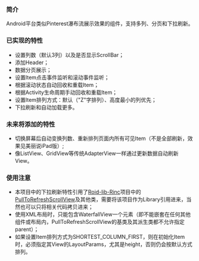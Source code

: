 ### 简介
Android平台类似Pinterest瀑布流展示效果的组件，支持多列、分页和下拉刷新。

### 已实现的特性
* 设置列数（默认3列）以及是否显示ScrollBar；
* 添加Header；
* 数据分页展示；
* 设置Item点击事件监听和滚动事件监听；
* 根据滚动状态自动回收和重载Item；
* 根据Activity生命周期手动回收和重载Item；
* 设置Item排列方式：默认（"Z"字排列）、高度最小的列优先；
* 下拉刷新和自动加载更多。

### 未来将添加的特性
* 切换屏幕后自动变换列数、重新排列页面内所有可见Item（不是全部刷新，效果见美丽说iPad版）;
* 像ListView、GridView等传统AdapterView一样通过更新数据自动刷新View。

### 使用注意
* 本项目中的下拉刷新特性引用了[Roid-lib-Rinc](https://github.com/RincLiu/roid-lib-rinc)项目中的[PullToRefreshScrollView](https://github.com/RincLiu/roid-lib-rinc/blob/master/src/com/rincliu/library/widget/view/pulltorefresh/PullToRefreshScrollView.java)及其他类，需要将该项目作为Library引用进来，当然也可以只将相关代码拷贝进来；
* 使用XML布局时，只能包含WaterfallView一个元素（即不能嵌套在任何其他组件或布局内，PullToRefreshScrollView的基类及其派生类都不允许指定parent）；
* 如果设置Item排列方式为SHORTEST_COLUMN_FIRST，则在初始化Item时，必须指定其View的LayoutParams，尤其是height，否则仍会按默认方式排列。
